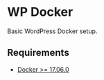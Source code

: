 # WP Docker

Basic WordPress Docker setup.

## Requirements

* [Docker >= 17.06.0](https://docs.docker.com/engine/installation/)
